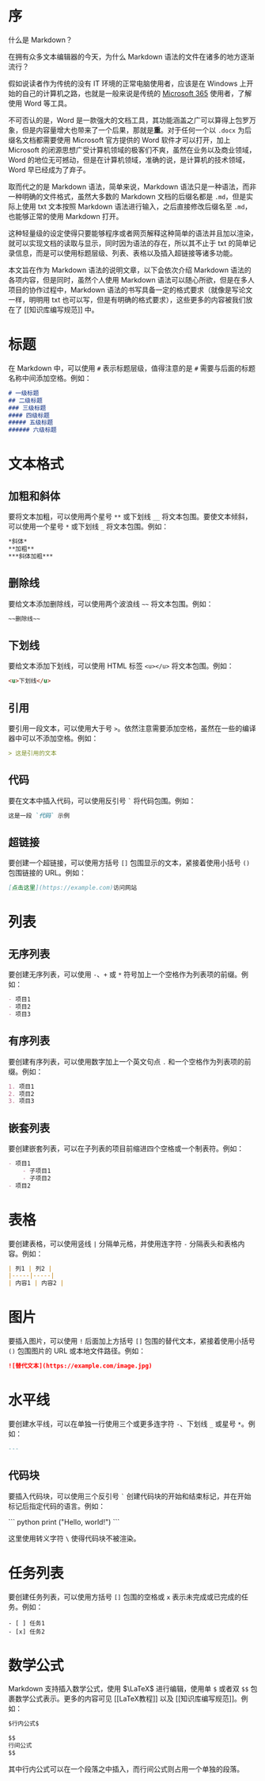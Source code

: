 # 序

什么是 Markdown？

在拥有众多文本编辑器的今天，为什么 Markdown 语法的文件在诸多的地方逐渐流行？

假如说读者作为传统的没有 IT 环境的正常电脑使用者，应该是在 Windows 上开始的自己的计算机之路，也就是一般来说是传统的 [Microsoft 365](https://www.microsoft.com/zh-cn/microsoft-365) 使用者，了解使用 Word 等工具。

不可否认的是，Word 是一款强大的文档工具，其功能涵盖之广可以算得上包罗万象，但是内容量增大也带来了一个后果，那就是**重**。对于任何一个以 `.docx` 为后缀名文档都需要使用 Microsoft 官方提供的 Word 软件才可以打开，加上 Microsoft 的闭源思想广受计算机领域的极客们不爽，虽然在业务以及商业领域，Word 的地位无可撼动，但是在计算机领域，准确的说，是计算机的技术领域，Word 早已经成为了弃子。

取而代之的是 Markdown 语法，简单来说，Markdown 语法只是一种语法，而非一种明确的文件格式，虽然大多数的 Markdown 文档的后缀名都是 `.md`，但是实际上使用 txt 文本按照 Markdown 语法进行输入，之后直接修改后缀名至 `.md`，也能够正常的使用 Markdown 打开。

这种轻量级的设定使得只要能够程序或者网页解释这种简单的语法并且加以渲染，就可以实现文档的读取与显示，同时因为语法的存在，所以其不止于 txt 的简单记录信息，而是可以使用标题层级、列表、表格以及插入超链接等诸多功能。

本文旨在作为 Markdown 语法的说明文章，以下会依次介绍 Markdown 语法的各项内容，但是同时，虽然个人使用 Markdown 语法可以随心所欲，但是在多人项目的协作过程中，Markdown 语法的书写具备一定的格式要求（就像是写论文一样，明明用 txt 也可以写，但是有明确的格式要求），这些更多的内容被我们放在了 [[知识库编写规范]] 中。

# 标题

在 Markdown 中，可以使用 `#` 表示标题层级，值得注意的是 `#` 需要与后面的标题名称中间添加空格。例如：

```Markdown
# 一级标题
## 二级标题
### 三级标题
#### 四级标题
##### 五级标题
###### 六级标题
```

# 文本格式

## 加粗和斜体

要将文本加粗，可以使用两个星号 `**` 或下划线 `__` 将文本包围。要使文本倾斜，可以使用一个星号 `*` 或下划线 `_` 将文本包围。例如：

```Markdown
*斜体*
**加粗**
***斜体加粗***
```

## 删除线

要给文本添加删除线，可以使用两个波浪线 `~~` 将文本包围。例如：

```Markdown
~~删除线~~
```

## 下划线

要给文本添加下划线，可以使用 HTML 标签 `<u></u>` 将文本包围。例如：

```Markdown
<u>下划线</u>
```

## 引用

要引用一段文本，可以使用大于号 `>`。依然注意需要添加空格，虽然在一些的编译器中可以不添加空格。例如：

```Markdown
> 这是引用的文本
```

## 代码

要在文本中插入代码，可以使用反引号 `` ` `` 将代码包围。例如：

```Markdown
这是一段 `代码` 示例
```

## 超链接

要创建一个超链接，可以使用方括号 `[]` 包围显示的文本，紧接着使用小括号 `()` 包围链接的 URL。例如：

```Markdown
[点击这里](https://example.com)访问网站
```

# 列表

## 无序列表

要创建无序列表，可以使用 `-`、`+` 或 `*` 符号加上一个空格作为列表项的前缀。例如：

```Markdown
- 项目1
- 项目2
- 项目3
```

## 有序列表

要创建有序列表，可以使用数字加上一个英文句点 `.` 和一个空格作为列表项的前缀。例如：

```Markdown
1. 项目1
2. 项目2
3. 项目3
```

## 嵌套列表

要创建嵌套列表，可以在子列表的项目前缩进四个空格或一个制表符。例如：

```Markdown
- 项目1
    - 子项目1
    - 子项目2
- 项目2
```

# 表格

要创建表格，可以使用竖线 `|` 分隔单元格，并使用连字符 `-` 分隔表头和表格内容。例如：

```Markdown
| 列1 | 列2 |
|-----|-----|
| 内容1 | 内容2 |
```

# 图片

要插入图片，可以使用 `!` 后面加上方括号 `[]` 包围的替代文本，紧接着使用小括号 `()` 包围图片的 URL 或本地文件路径。例如：

```md
![替代文本](https://example.com/image.jpg)
```

# 水平线

要创建水平线，可以在单独一行使用三个或更多连字符 `-`、下划线 `_` 或星号 `*`。例如：

```md
---
```

## 代码块

要插入代码块，可以使用三个反引号 `` ` `` 创建代码块的开始和结束标记，并在开始标记后指定代码的语言。例如：

\`\`\` python
print ("Hello, world!")
\`\`\`

这里使用转义字符 `\` 使得代码块不被渲染。

# 任务列表

要创建任务列表，可以使用方括号 `[]` 包围的空格或 `x` 表示未完成或已完成的任务。例如：

```
- [ ] 任务1
- [x] 任务2
```

# 数学公式

Markdown 支持插入数学公式，使用 $\LaTeX$ 进行编辑，使用单 `$` 或者双 `$$` 包裹数学公式表示。更多的内容可见 [[LaTeX教程]] 以及 [[知识库编写规范]]。例如：

```Markdown
$行内公式$

$$
行间公式
$$
```

其中行内公式可以在一个段落之中插入，而行间公式则占用一个单独的段落。